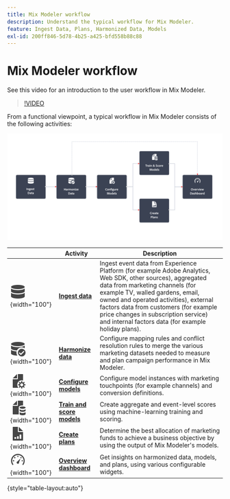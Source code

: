 ```yaml
---
title: Mix Modeler workflow
description: Understand the typical workflow for Mix Modeler.
feature: Ingest Data, Plans, Harmonized Data, Models
exl-id: 200ff846-5d78-4b25-a425-bfd558b88c88
---
```

# Mix Modeler workflow

See this video for an introduction to the user workflow in Mix Modeler.

>[!VIDEO](https://video.tv.adobe.com/v/3424854/?learn=on)


From a functional viewpoint, a typical workflow in Mix Modeler consists of the following activities:

![Alt text](../assets/ApplicationWorkflow.svg)

|  | Activity | Description |
|---|---|---|
| ![Data](../assets/icons/Data.svg){width="100"} | [**Ingest data**](../ingest-data/overview.md) | Ingest event data from Experience Platform (for example Adobe Analytics, Web SDK, other sources), aggregated data from marketing channels (for example TV, walled gardens, email, owned and operated activities), external factors data from customers (for example price changes in subscription service) and internal factors data (for example holiday plans). |
| ![DataCheck](../assets/icons/DataCheck.svg){width="100"} | [**Harmonize data**](../harmonize-data/overview.md) | Configure mapping rules and conflict resolution rules to merge the various marketing datasets needed to measure and plan campaign performance in Mix Modeler. |
|  ![FileConfig](../assets/icons/FileGear.svg){width="100"} | [**Configure models**](../models/create.md) | Configure model instances with marketing touchpoints (for example channels) and conversion definitions. |
| ![FileData](../assets/icons/FileData.svg){width="100"}  | [**Train and score models**](../models/overview.md) | Create aggregate and event-level scores using machine-learning training and scoring.  |
| ![FileChart](../assets/icons/FileChart.svg){width="100"} | [**Create plans**](../plans/overview.md) |  Determine the best allocation of marketing funds to achieve a business objective by using the output of Mix Modeler's models.   |
| ![Dashboard](../assets/icons/Dashboard.svg){width="100"} | [**Overview dashboard**](../dashboard/overview.md) | Get insights on harmonized data, models, and plans, using various configurable widgets. |

{style="table-layout:auto"}
